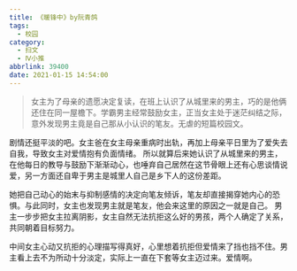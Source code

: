 ```yaml
---
title: 《暖锋中》by阮青鸽
tags:
  - 校园
category:
  - 扫文
  - Ⅳ小推
abbrlink: 39400
date: 2021-01-15 14:54:00
---
```

<meta name="referrer" content="no-referrer" />

> 女主为了母亲的遗愿决定复读，在班上认识了从城里来的男主，巧的是他俩还住在同一屋檐下。学霸男主经常鼓励女主，正当女主处于迷茫纠结之际，意外发现男主竟是自己那从小认识的笔友。无虐的短篇校园文。
<!-- more -->

剧情还挺平淡的吧。女主爸在女主母亲重病时出轨，再加上母亲平日里为了爱失去自我，导致女主对爱情抱有负面情绪。
所以就算后来她认识了从城里来的男主，在他每日的教导与鼓励下渐渐动心，也唾弃自己居然在这节骨眼上还有心思谈情说爱，另一方面还自卑于男主是城里人自己是乡下人的这份差距。

她把自己动心的始末与抑制感情的决定向笔友倾诉，笔友却直接揭穿她内心的恐惧。与此同时，女主也发现男主就是笔友，他会来这里的原因之一就是自己。
男主一步步把女主拉离阴影，女主自然无法抗拒这么好的男孩，两个人确定了关系，共同朝着目标努力。

中间女主心动又抗拒的心理描写得真好，心里想着抗拒但爱情来了挡也挡不住。男主看上去不为所动十分淡定，实际上一直在下套等女主迈过来。爱情啊。